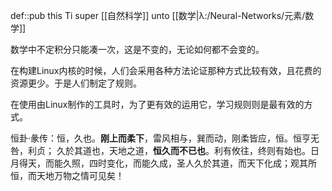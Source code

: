 def::pub this Ti super [[自然科学]] unto [[数学|λ:/Neural-Networks/元素/数学]]

数学中不定积分只能凑一次，这是不变的，无论如何都不会变的。

在构建Linux内核的时候，人们会采用各种方法论证那种方式比较有效，且花费的资源更少。于是人们制定了规则。

在使用由Linux制作的工具时，为了更有效的运用它，学习规则则是最有效的方式。

恒卦·彖传：恒，久也。**刚上而柔下**，雷风相与，巽而动，刚柔皆应，恒。恒亨无咎，利贞； 久於其道也，天地之道，**恒久而不已也**。利有攸往，终则有始也。日月得天，而能久照，四时变化，而能久成，圣人久於其道，而天下化成；观其所恒，而天地万物之情可见矣！